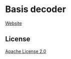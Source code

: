 # Basis decoder

[Website](https://github.com/BinomialLLC/basis_universal)

## License

[Apache License 2.0](https://github.com/google/draco/blob/master/LICENSE)

